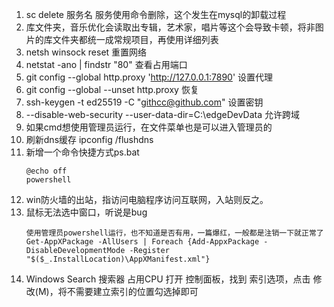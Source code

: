 1. sc delete 服务名 服务使用命令删除，这个发生在mysql的卸载过程
2. 库文件夹，音乐优化会读取出专辑，艺术家，唱片等这个会导致卡顿，将非图片的库文件夹都统一成常规项目，再使用详细列表
3. netsh winsock reset 重置网络
4. netstat -ano | findstr "80" 查看占用端口
5. git config --global http.proxy 'http://127.0.0.1:7890' 设置代理
6. git config --global --unset http.proxy 恢复
7. ssh-keygen -t ed25519 -C "githcc@github.com" 设置密钥
8. --disable-web-security --user-data-dir=C:\edgeDevData 允许跨域
9. 如果cmd想使用管理员运行，在文件菜单也是可以进入管理员的
10. 刷新dns缓存 ipconfig /flushdns
11. 新增一个命令快捷方式ps.bat
    ```
    @echo off
    powershell
    ```
12. win防火墙的出站，指访问电脑程序访问互联网，入站则反之。
13. 鼠标无法选中窗口，听说是bug
    ```
    使用管理员powershell运行，也不知道是否有用，一篇爆红，一般都是注销一下就正常了
    Get-AppXPackage -AllUsers | Foreach {Add-AppxPackage -DisableDevelopmentMode -Register "$($_.InstallLocation)\AppXManifest.xml"}
    ```
14. Windows Search 搜索器 占用CPU
    打开 控制面板，找到 索引选项，点击 修改(M)，将不需要建立索引的位置勾选掉即可